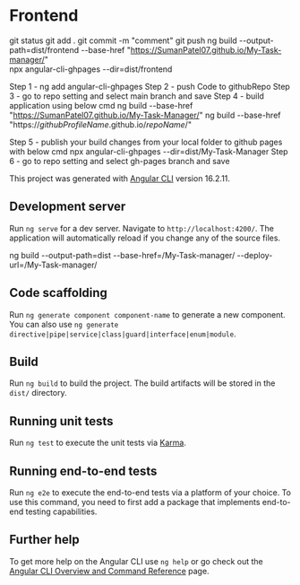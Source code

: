 # Frontend
git status
git add .
git commit -m "comment"
git push
ng build --output-path=dist/frontend --base-href "https://SumanPatel07.github.io/My-Task-manager/"       
npx angular-cli-ghpages --dir=dist/frontend

Step 1 - ng add angular-cli-ghpages
Step 2 - push Code to githubRepo
Step 3 - go to repo setting and select main branch and save
Step 4 - build application using below cmd
      ng build --base-href "https://SumanPatel07.github.io/My-Task-Manager/"
            ng build --base-href "https://_githubProfileName_.github.io/_repoName_/"

Step 5 - publish your build changes from your local folder to github pages with below cmd
   npx angular-cli-ghpages --dir=dist/My-Task-Manager
Step 6 -  go to repo setting and select gh-pages branch and save

This project was generated with [Angular CLI](https://github.com/angular/angular-cli) version 16.2.11.

## Development server

Run `ng serve` for a dev server. Navigate to `http://localhost:4200/`. The application will automatically reload if you change any of the source files.

ng build --output-path=dist --base-href=/My-Task-manager/ --deploy-url=/My-Task-manager/

## Code scaffolding

Run `ng generate component component-name` to generate a new component. You can also use `ng generate directive|pipe|service|class|guard|interface|enum|module`.

## Build

Run `ng build` to build the project. The build artifacts will be stored in the `dist/` directory.

## Running unit tests

Run `ng test` to execute the unit tests via [Karma](https://karma-runner.github.io).

## Running end-to-end tests

Run `ng e2e` to execute the end-to-end tests via a platform of your choice. To use this command, you need to first add a package that implements end-to-end testing capabilities.

## Further help

To get more help on the Angular CLI use `ng help` or go check out the [Angular CLI Overview and Command Reference](https://angular.io/cli) page.
